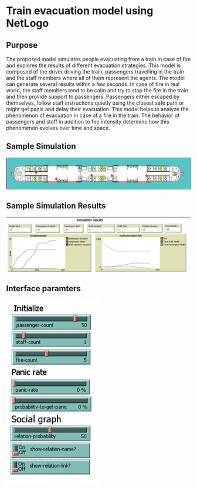 # Train evacuation model using NetLogo
## Purpose
The proposed model simulates people evacuating from a train in case of fire and explores the results of different evacuation strategies. This model is composed of the driver driving the train, passengers travelling in the train and the staff members where all of them represent the agents. The model can generate several results within a few seconds.
In case of fire in real world, the staff members tend to be calm and try to stop the fire in the train and then provide support to passengers. Passengers either escaped by themselves, follow staff instructions quietly using the closest safe path or might get panic and delay their evacuation. 
This model helps to analyze the phenomenon of evacuation in case of a fire in the train. The behavior of passengers and staff in addition to fire intensity determine how this phenomenon evolves over time and space. 

## Sample Simulation 
![](complex-version/images/simulation-screenshot.gif)

## Sample Simulation Results
![](complex-version/images/simulation-results.jpg)

## Interface paramters
![](complex-version/images/paramters.jpg)
